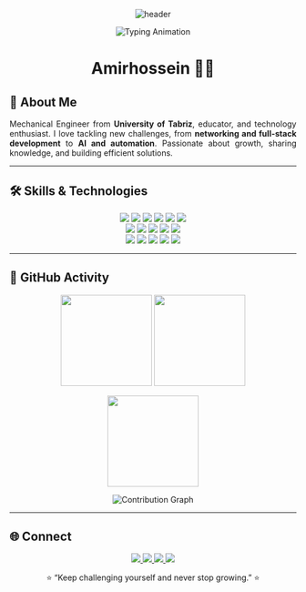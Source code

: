 <!-- Animated Header -->
<!-- 🌟 Animated Intro Header -->
<p align="center">
  <img src="https://capsule-render.vercel.app/api?type=waving&color=0:36BCF7,100:0D1117&height=180&section=header&text=Hi%20I'm%20Amir&fontSize=45&fontColor=ffffff&animation=fadeIn&fontAlignY=35" alt="header" />
</p>

<p align="center">
  <img src="https://readme-typing-svg.herokuapp.com?center=true&vCenter=true&width=600&size=24&color=36BCF7&lines=Mechanical+Engineer+%26+Full-Stack+Developer;Network+%26+Cloud+Specialist;Passionate+about+AI,+Docker,+and+Growth" alt="Typing Animation" />
</p>

<h1 align="center">Amirhossein 👨‍💻</h1>

## 🧩 About Me
<p align="justify">
Mechanical Engineer from <b>University of Tabriz</b>, educator, and technology enthusiast.  
I love tackling new challenges, from <b>networking and full-stack development</b> to <b>AI and automation</b>.  
Passionate about growth, sharing knowledge, and building efficient solutions.
</p>

---

## 🛠 Skills & Technologies
<p align="center">
  <!-- Networking & Systems -->
  <img src="https://img.shields.io/badge/CCNP-Networking-blue?style=for-the-badge&logo=cisco&logoColor=white" />
  <img src="https://img.shields.io/badge/MTCNE-MikroTik-0db7ed?style=for-the-badge&logo=mikrotik&logoColor=white" />
  <img src="https://img.shields.io/badge/LPIC-Linux-orange?style=for-the-badge&logo=linux&logoColor=white" />
  <img src="https://img.shields.io/badge/MCSE-Microsoft-lightgrey?style=for-the-badge&logo=microsoft&logoColor=white" />
  <img src="https://img.shields.io/badge/Firewall%20Config-red?style=for-the-badge&logo=fortinet&logoColor=white" />
  <img src="https://img.shields.io/badge/VoIP-0088CC?style=for-the-badge&logo=voip&logoColor=white" /><br/>
  <!-- Programming -->
  <img src="https://img.shields.io/badge/Python-3776AB?style=for-the-badge&logo=python&logoColor=white" />
  <img src="https://img.shields.io/badge/Django-092E20?style=for-the-badge&logo=django&logoColor=white" />
  <img src="https://img.shields.io/badge/JavaScript-F7DF1E?style=for-the-badge&logo=javascript&logoColor=black" />
  <img src="https://img.shields.io/badge/HTML5-E34F26?style=for-the-badge&logo=html5&logoColor=white" />
  <img src="https://img.shields.io/badge/CSS3-1572B6?style=for-the-badge&logo=css3&logoColor=white" /><br/>
  <!-- Databases & DevOps -->
  <img src="https://img.shields.io/badge/MySQL-4479A1?style=for-the-badge&logo=mysql&logoColor=white" />
  <img src="https://img.shields.io/badge/PostgreSQL-336791?style=for-the-badge&logo=postgresql&logoColor=white" />
  <img src="https://img.shields.io/badge/Docker-2496ED?style=for-the-badge&logo=docker&logoColor=white" />
  <img src="https://img.shields.io/badge/Virtualization-6DB33F?style=for-the-badge&logo=virtualbox&logoColor=white" />
  <img src="https://img.shields.io/badge/Git-F05032?style=for-the-badge&logo=git&logoColor=white" />
</p>

---

## 🚀 GitHub Activity
<p align="center">
  <img src="https://github-readme-stats.vercel.app/api?username=amirhmd1&show_icons=true&theme=tokyonight&hide_border=true" height="160" />
  <img src="https://github-readme-streak-stats.herokuapp.com/?user=amirhmd1&theme=tokyonight&hide_border=true" height="160" />
</p>
<p align="center">
  <img src="https://github-readme-stats.vercel.app/api/top-langs/?username=amirhmd1&layout=compact&theme=tokyonight&hide_border=true" height="160" />
</p>
<p align="center">
  <img src="https://github-readme-activity-graph.vercel.app/graph?username=amirhmd1&theme=react-dark&bg_color=0D1117&hide_border=true&area=true" alt="Contribution Graph" />
</p>

---

## 🌐 Connect
<p align="center">
  <a href="mailto:amir.m201011@gmail.com">
    <img src="https://img.shields.io/badge/Email-D14836?style=for-the-badge&logo=gmail&logoColor=white" />
  </a>
  <a href="https://t.me/amirhmd_10">
    <img src="https://img.shields.io/badge/Telegram-2CA5E0?style=for-the-badge&logo=telegram&logoColor=white" />
  </a>
  <a href="https://instagram.com/amirhmd_10">
    <img src="https://img.shields.io/badge/Instagram-E4405F?style=for-the-badge&logo=instagram&logoColor=white" />
  </a>
  <a href="https://www.linkedin.com/in/amirhmd1">
    <img src="https://img.shields.io/badge/LinkedIn-0077B5?style=for-the-badge&logo=linkedin&logoColor=white" />
  </a>
</p>

<p align="center">
⭐️ “Keep challenging yourself and never stop growing.” ⭐️
</p>
